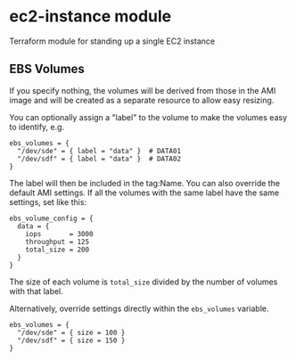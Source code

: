 # ec2-instance module

Terraform module for standing up a single EC2 instance

## EBS Volumes

If you specify nothing, the volumes will be derived from those in the AMI image
and will be created as a separate resource to allow easy resizing.

You can optionally assign a "label" to the volume to make the volumes easy
to identify, e.g.

```
ebs_volumes = {
  "/dev/sde" = { label = "data" }  # DATA01
  "/dev/sdf" = { label = "data" }  # DATA02
}
```

The label will then be included in the tag:Name. You can also override the
default AMI settings. If all the volumes with the same label have the same
settings, set like this:

```
ebs_volume_config = {
  data = {
    iops       = 3000
    throughput = 125
    total_size = 200
  }
}
```

The size of each volume is `total_size` divided by the number of volumes with that label.

Alternatively, override settings directly within the `ebs_volumes` variable.

```
ebs_volumes = {
  "/dev/sde" = { size = 100 }
  "/dev/sdf" = { size = 150 }
}
```
